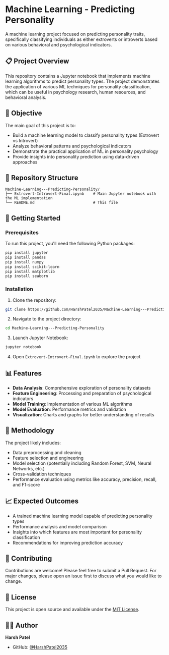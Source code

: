 # Machine Learning - Predicting Personality

A machine learning project focused on predicting personality traits, specifically classifying individuals as either extroverts or introverts based on various behavioral and psychological indicators.

## 📋 Project Overview

This repository contains a Jupyter notebook that implements machine learning algorithms to predict personality types. The project demonstrates the application of various ML techniques for personality classification, which can be useful in psychology research, human resources, and behavioral analysis.

## 🎯 Objective

The main goal of this project is to:
- Build a machine learning model to classify personality types (Extrovert vs Introvert)
- Analyze behavioral patterns and psychological indicators
- Demonstrate the practical application of ML in personality psychology
- Provide insights into personality prediction using data-driven approaches

## 📁 Repository Structure

```
Machine-Learning---Predicting-Personality/
├── Extrovert-Introvert-Final.ipynb    # Main Jupyter notebook with the ML implementation
└── README.md                          # This file
```

## 🚀 Getting Started

### Prerequisites

To run this project, you'll need the following Python packages:

```bash
pip install jupyter
pip install pandas
pip install numpy
pip install scikit-learn
pip install matplotlib
pip install seaborn
```

### Installation

1. Clone the repository:
```bash
git clone https://github.com/HarshPatel2035/Machine-Learning---Predicting-Personality.git
```

2. Navigate to the project directory:
```bash
cd Machine-Learning---Predicting-Personality
```

3. Launch Jupyter Notebook:
```bash
jupyter notebook
```

4. Open `Extrovert-Introvert-Final.ipynb` to explore the project

## 📊 Features

- **Data Analysis**: Comprehensive exploration of personality datasets
- **Feature Engineering**: Processing and preparation of psychological indicators
- **Model Training**: Implementation of various ML algorithms
- **Model Evaluation**: Performance metrics and validation
- **Visualization**: Charts and graphs for better understanding of results

## 🔬 Methodology

The project likely includes:
- Data preprocessing and cleaning
- Feature selection and engineering
- Model selection (potentially including Random Forest, SVM, Neural Networks, etc.)
- Cross-validation techniques
- Performance evaluation using metrics like accuracy, precision, recall, and F1-score

## 📈 Expected Outcomes

- A trained machine learning model capable of predicting personality types
- Performance analysis and model comparison
- Insights into which features are most important for personality classification
- Recommendations for improving prediction accuracy

## 🤝 Contributing

Contributions are welcome! Please feel free to submit a Pull Request. For major changes, please open an issue first to discuss what you would like to change.

## 📝 License

This project is open source and available under the [MIT License](LICENSE).

## 👨‍💻 Author

**Harsh Patel**
- GitHub: [@HarshPatel2035](https://github.com/HarshPatel2035)


